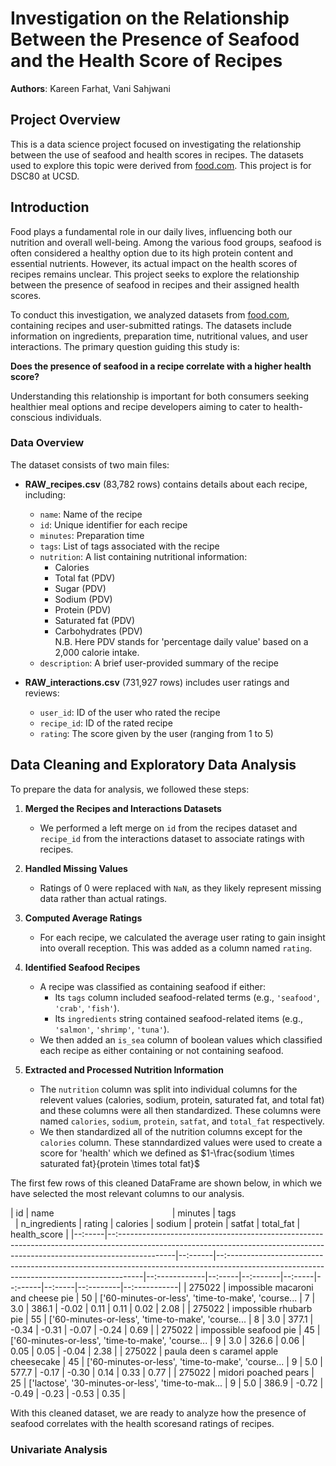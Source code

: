 # Investigation on the Relationship Between the Presence of Seafood and the Health Score of Recipes
**Authors**: Kareen Farhat, Vani Sahjwani
## Project Overview
This is a data science project focused on investigating the relationship between the use of seafood and health scores in recipes. The datasets used to explore this topic were derived from [food.com](https://www.food.com/?ref=nav). This project is for DSC80 at UCSD.


## Introduction

Food plays a fundamental role in our daily lives, influencing both our nutrition and overall well-being. Among the various food groups, seafood is often considered a healthy option due to its high protein content and essential nutrients. However, its actual impact on the health scores of recipes remains unclear. This project seeks to explore the relationship between the presence of seafood in recipes and their assigned health scores.  

To conduct this investigation, we analyzed datasets from [food.com](https://www.food.com/?ref=nav), containing recipes and user-submitted ratings. The datasets include information on ingredients, preparation time, nutritional values, and user interactions. The primary question guiding this study is:  

**Does the presence of seafood in a recipe correlate with a higher health score?**  

Understanding this relationship is important for both consumers seeking healthier meal options and recipe developers aiming to cater to health-conscious individuals.  

### Data Overview  

The dataset consists of two main files:  

- **RAW_recipes.csv** (83,782 rows) contains details about each recipe, including:  
  - `name`: Name of the recipe  
  - `id`: Unique identifier for each recipe  
  - `minutes`: Preparation time  
  - `tags`: List of tags associated with the recipe  
  - `nutrition`: A list containing nutritional information:  
    - Calories  
    - Total fat (PDV)  
    - Sugar (PDV)  
    - Sodium (PDV)  
    - Protein (PDV)  
    - Saturated fat (PDV)  
    - Carbohydrates (PDV)  
    N.B. Here PDV stands for 'percentage daily value' based on a 2,000 calorie intake.
  - `description`: A brief user-provided summary of the recipe  

- **RAW_interactions.csv** (731,927 rows) includes user ratings and reviews:  
  - `user_id`: ID of the user who rated the recipe  
  - `recipe_id`: ID of the rated recipe  
  - `rating`: The score given by the user (ranging from 1 to 5)  

## Data Cleaning and Exploratory Data Analysis  

To prepare the data for analysis, we followed these steps:  

1. **Merged the Recipes and Interactions Datasets**  
   - We performed a left merge on `id` from the recipes dataset and `recipe_id` from the interactions dataset to associate ratings with recipes.  

2. **Handled Missing Values**  
   - Ratings of 0 were replaced with `NaN`, as they likely represent missing data rather than actual ratings.  

3. **Computed Average Ratings**  
   - For each recipe, we calculated the average user rating to gain insight into overall reception. This was added as a column named `rating`.

4. **Identified Seafood Recipes**  
    - A recipe was classified as containing seafood if either:  
        - Its `tags` column included seafood-related terms (e.g., `'seafood'`, `'crab'`, `'fish'`).  
        - Its `ingredients` string contained seafood-related items (e.g., `'salmon'`, `'shrimp'`, `'tuna'`).  
    - We then added an `is_sea` column of boolean values which classified each recipe as either containing or not containing seafood.

5. **Extracted and Processed Nutrition Information**  
   - The `nutrition` column was split into individual columns for the relevent values (calories, sodium, protein, saturated fat, and total fat) and these columns were all then standardized. These columns were named `calories`, `sodium`, `protein`, `satfat`, and `total_fat` respectively.
   - We then standardized all of the nutrition columns except for the `calories` column. These stanndardized values were used to create a score for 'health' which we defined as $`1-\frac{sodium \times saturated fat}{protein \times total fat}`$

The first few rows of this cleaned DataFrame are shown below, in which we have selected the most relevant columns to our analysis.

| id     | name &nbsp; &nbsp; &nbsp; &nbsp; &nbsp; &nbsp; &nbsp; &nbsp; &nbsp; &nbsp; &nbsp; &nbsp; &nbsp; &nbsp; &nbsp; &nbsp; &nbsp; &nbsp;&nbsp; &nbsp; &nbsp; &nbsp; &nbsp; &nbsp; | minutes | tags &nbsp; &nbsp; &nbsp; &nbsp; &nbsp; &nbsp; &nbsp; &nbsp; &nbsp; &nbsp; &nbsp; &nbsp; &nbsp;&nbsp; &nbsp; &nbsp; &nbsp; &nbsp; &nbsp; | n_ingredients | rating | calories | sodium | protein | satfat | total_fat | health_score |
|--:-----|--:--------------------------------------------------------------------------------------------------------------------------------------------------------------------------|--:------|--:---------------------------------------------------------------------------------------------------------------------------------------|--:------------|--:-----|--:-------|--:-----|--:------|--:-----|--:--------|--:-----------|
| 275022 | impossible macaroni and cheese pie                                                                                                                                          | 50      | ['60-minutes-or-less', 'time-to-make', 'course...                                                                                        | 7             | 3.0    | 386.1    | -0.02  | 0.11    | 0.11   | 0.02      | 2.08         |
| 275022 | impossible rhubarb pie                                                                                                                                                      | 55      | ['60-minutes-or-less', 'time-to-make', 'course...                                                                                        | 8             | 3.0    | 377.1    | -0.34  | -0.31   | -0.07  | -0.24     | 0.69         |
| 275022 | impossible seafood pie                                                                                                                                                      | 45      | ['60-minutes-or-less', 'time-to-make', 'course...                                                                                        | 9             | 3.0    | 326.6    | 0.06   | 0.05    | 0.05   | -0.04     | 2.38         |
| 275022 | paula deen s caramel apple cheesecake                                                                                                                                       | 45      | ['60-minutes-or-less', 'time-to-make', 'course...                                                                                        | 9             | 5.0    | 577.7    | -0.17  | -0.30   | 0.14   | 0.33      | 0.77         |
| 275022 | midori poached pears                                                                                                                                                        | 25      | ['lactose', '30-minutes-or-less', 'time-to-mak...                                                                                        | 9             | 5.0    | 386.9    | -0.72  | -0.49   | -0.23  | -0.53     | 0.35         |

With this cleaned dataset, we are ready to analyze how the presence of seafood correlates with the health scoresand ratings of recipes.

### Univariate Analysis

